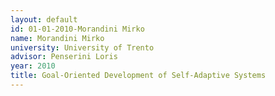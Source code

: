 ```yaml
---
layout: default 
id: 01-01-2010-Morandini Mirko
name: Morandini Mirko
university: University of Trento
advisor: Penserini Loris
year: 2010
title: Goal-Oriented Development of Self-Adaptive Systems
---
```

